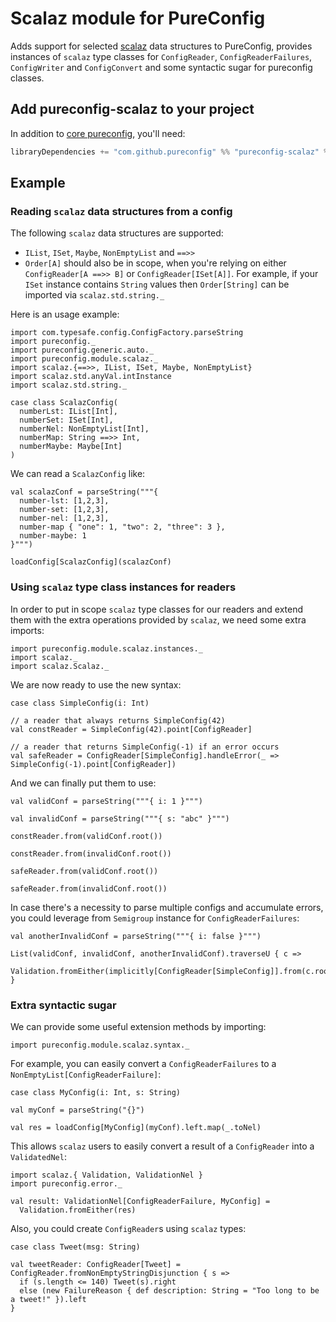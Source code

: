 # Scalaz module for PureConfig

Adds support for selected [scalaz](https://github.com/scalaz/scalaz) data structures to PureConfig, provides instances of
`scalaz` type classes for `ConfigReader`, `ConfigReaderFailures`, `ConfigWriter` and `ConfigConvert` and some syntactic sugar for pureconfig
classes.

## Add pureconfig-scalaz to your project

In addition to [core pureconfig](https://github.com/pureconfig/pureconfig), you'll need:

```scala
libraryDependencies += "com.github.pureconfig" %% "pureconfig-scalaz" % "0.11.0"
```

## Example

### Reading `scalaz` data structures from a config

The following `scalaz` data structures are supported:

* `IList`, `ISet`, `Maybe`, `NonEmptyList` and `==>>`
* `Order[A]` should also be in scope, when you're relying on either `ConfigReader[A ==>> B]` or `ConfigReader[ISet[A]]`.
For example, if your `ISet` instance contains `String` values then `Order[String]` can be imported via `scalaz.std.string._`

Here is an usage example:

```tut:silent
import com.typesafe.config.ConfigFactory.parseString
import pureconfig._
import pureconfig.generic.auto._
import pureconfig.module.scalaz._
import scalaz.{==>>, IList, ISet, Maybe, NonEmptyList}
import scalaz.std.anyVal.intInstance
import scalaz.std.string._

case class ScalazConfig(
  numberLst: IList[Int],
  numberSet: ISet[Int],
  numberNel: NonEmptyList[Int],
  numberMap: String ==>> Int,
  numberMaybe: Maybe[Int]
)
```

We can read a `ScalazConfig` like:
```tut:book
val scalazConf = parseString("""{
  number-lst: [1,2,3],
  number-set: [1,2,3],
  number-nel: [1,2,3],
  number-map { "one": 1, "two": 2, "three": 3 },
  number-maybe: 1
}""")

loadConfig[ScalazConfig](scalazConf)
```

### Using `scalaz` type class instances for readers

In order to put in scope `scalaz` type classes for our readers and extend them with the extra
operations provided by `scalaz`, we need some extra imports:

```tut:silent
import pureconfig.module.scalaz.instances._
import scalaz._
import scalaz.Scalaz._
```

We are now ready to use the new syntax:

```tut:silent
case class SimpleConfig(i: Int)

// a reader that always returns SimpleConfig(42)
val constReader = SimpleConfig(42).point[ConfigReader]

// a reader that returns SimpleConfig(-1) if an error occurs
val safeReader = ConfigReader[SimpleConfig].handleError(_ => SimpleConfig(-1).point[ConfigReader])
```

And we can finally put them to use:

```tut:book
val validConf = parseString("""{ i: 1 }""")

val invalidConf = parseString("""{ s: "abc" }""")

constReader.from(validConf.root())

constReader.from(invalidConf.root())

safeReader.from(validConf.root())

safeReader.from(invalidConf.root())
```

In case there's a necessity to parse multiple configs and accumulate errors, you could leverage from `Semigroup` instance for `ConfigReaderFailures`:

```tut:book
val anotherInvalidConf = parseString("""{ i: false }""")

List(validConf, invalidConf, anotherInvalidConf).traverseU { c =>
  Validation.fromEither(implicitly[ConfigReader[SimpleConfig]].from(c.root))
}
```

### Extra syntactic sugar

We can provide some useful extension methods by importing:

```tut:silent
import pureconfig.module.scalaz.syntax._
```

For example, you can easily convert a `ConfigReaderFailures` to a `NonEmptyList[ConfigReaderFailure]`:

```tut:silent
case class MyConfig(i: Int, s: String)
```
```tut:book
val myConf = parseString("{}")

val res = loadConfig[MyConfig](myConf).left.map(_.toNel)
```

This allows `scalaz` users to easily convert a result of a `ConfigReader` into a `ValidatedNel`:

```tut:silent
import scalaz.{ Validation, ValidationNel }
import pureconfig.error._
```

```tut:book
val result: ValidationNel[ConfigReaderFailure, MyConfig] =
  Validation.fromEither(res)
```

Also, you could create `ConfigReader`s using `scalaz` types:

```tut:silent
case class Tweet(msg: String)

val tweetReader: ConfigReader[Tweet] = ConfigReader.fromNonEmptyStringDisjunction { s =>
  if (s.length <= 140) Tweet(s).right
  else (new FailureReason { def description: String = "Too long to be a tweet!" }).left
}
```
